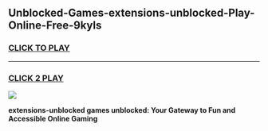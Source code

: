 
## Unblocked-Games-extensions-unblocked-Play-Online-Free-9kyls
<h3>
<a href="https://premium76.site?title=extensions-unblocked&ref=26A">CLICK TO PLAY</a></h3>
<hr>

<h3>
<a href="https://premium76.site?title=extensions-unblocked&ref=26A">CLICK 2 PLAY</a>
  
</h3>

<a href="https://premium76.site?title=extensions-unblocked&ref=26A"><img src="https://clearcache.store/games.png"></a>


**extensions-unblocked games unblocked: Your Gateway to Fun and Accessible Online Gaming**
